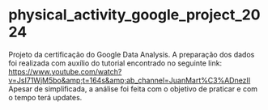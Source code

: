 # physical_activity_google_project_2024
Projeto da certificação do Google Data Analysis.  A preparação dos dados foi realizada com auxílio do tutorial encontrado no seguinte link: https://www.youtube.com/watch?v=JsI71WjM5bo&amp;t=164s&amp;ab_channel=JuanMart%C3%ADnezII  Apesar de simplificada, a análise foi feita com o objetivo de praticar e com o tempo terá updates.

